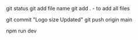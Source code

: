 git status
git add file name
git add .            - to add all files 

git commit "Logo size Updated"
git push origin main


npm run dev
